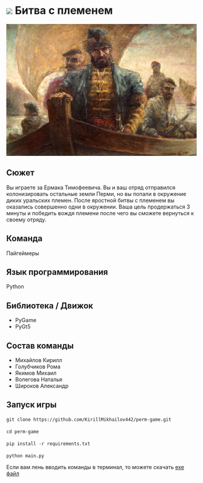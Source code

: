 # ![](./assets/textures/icon.ico) Битва с племенем
![](./assets/textures/preview.jpg)

## Сюжет
Вы играете за Ермака Тимофеевича. Вы и ваш отряд отправился колонизировать остальные земли Перми, но вы попали в окружение диких уральских племен. После яростной битвы с племенем вы оказались совершенно одни в окружении. Ваша цель продержаться 3 минуты и победить вождя племени после чего вы сможете вернуться к своему отряду.

## Команда
Пайгеймеры

## Язык программирования
Python

## Библиотека / Движок
* PyGame
* PyGt5

## Состав команды
* Михайлов Кирилл
* Голубчиков Рома
* Якимов Михаил
* Волегова Наталья
* Широков Александр

## Запуск игры
```
git clone https://github.com/KirillMikhailov442/perm-game.git

cd perm-game

pip install -r requirements.txt

python main.py
```
Если вам лень вводить команды в терминал, то можете скачать [exe файл](https://drive.google.com/file/d/1MMWHyWQexUEpXV1UXT9YK3LP8ATVzLao/view?usp=drive_link)
